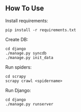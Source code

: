 How To Use
-----

Install requirements:

    pip install -r requirements.txt
  
Create DB:

    cd django
    ./manage.py syncdb
    ./manage.py init_data

Run spiders:

    cd scrapy
    scrapy crawl <spidername>

Run Django:

    cd django
    ./manage.py runserver
